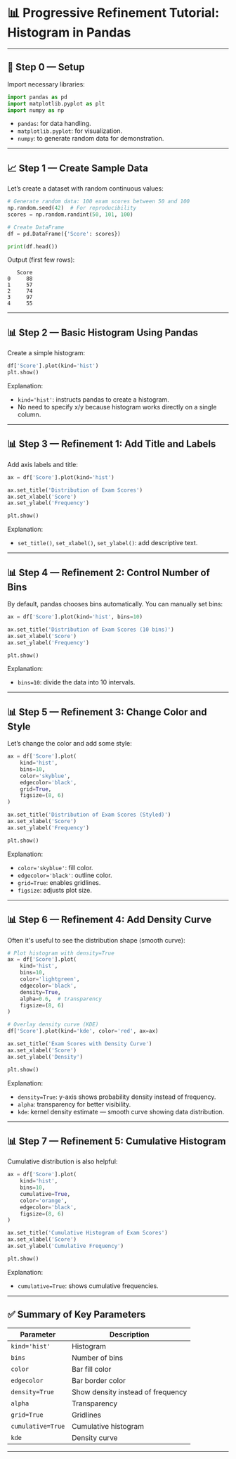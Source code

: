 
# 📊 **Progressive Refinement Tutorial: Histogram in Pandas**

---

## 🔧 **Step 0 — Setup**

Import necessary libraries:

```python
import pandas as pd
import matplotlib.pyplot as plt
import numpy as np
```

* `pandas`: for data handling.
* `matplotlib.pyplot`: for visualization.
* `numpy`: to generate random data for demonstration.

---

## 📈 **Step 1 — Create Sample Data**

Let’s create a dataset with random continuous values:

```python
# Generate random data: 100 exam scores between 50 and 100
np.random.seed(42)  # For reproducibility
scores = np.random.randint(50, 101, 100)

# Create DataFrame
df = pd.DataFrame({'Score': scores})

print(df.head())
```

Output (first few rows):

```
   Score
0     88
1     57
2     74
3     97
4     55
```

---

## 📊 **Step 2 — Basic Histogram Using Pandas**

Create a simple histogram:

```python
df['Score'].plot(kind='hist')
plt.show()
```

Explanation:

* `kind='hist'`: instructs pandas to create a histogram.
* No need to specify x/y because histogram works directly on a single column.

---

## 📊 **Step 3 — Refinement 1: Add Title and Labels**

Add axis labels and title:

```python
ax = df['Score'].plot(kind='hist')

ax.set_title('Distribution of Exam Scores')
ax.set_xlabel('Score')
ax.set_ylabel('Frequency')

plt.show()
```

Explanation:

* `set_title()`, `set_xlabel()`, `set_ylabel()`: add descriptive text.

---

## 📊 **Step 4 — Refinement 2: Control Number of Bins**

By default, pandas chooses bins automatically. You can manually set bins:

```python
ax = df['Score'].plot(kind='hist', bins=10)

ax.set_title('Distribution of Exam Scores (10 bins)')
ax.set_xlabel('Score')
ax.set_ylabel('Frequency')

plt.show()
```

Explanation:

* `bins=10`: divide the data into 10 intervals.

---

## 📊 **Step 5 — Refinement 3: Change Color and Style**

Let’s change the color and add some style:

```python
ax = df['Score'].plot(
    kind='hist',
    bins=10,
    color='skyblue',
    edgecolor='black',
    grid=True,
    figsize=(8, 6)
)

ax.set_title('Distribution of Exam Scores (Styled)')
ax.set_xlabel('Score')
ax.set_ylabel('Frequency')

plt.show()
```

Explanation:

* `color='skyblue'`: fill color.
* `edgecolor='black'`: outline color.
* `grid=True`: enables gridlines.
* `figsize`: adjusts plot size.

---

## 📊 **Step 6 — Refinement 4: Add Density Curve**

Often it's useful to see the distribution shape (smooth curve):

```python
# Plot histogram with density=True
ax = df['Score'].plot(
    kind='hist',
    bins=10,
    color='lightgreen',
    edgecolor='black',
    density=True,
    alpha=0.6,  # transparency
    figsize=(8, 6)
)

# Overlay density curve (KDE)
df['Score'].plot(kind='kde', color='red', ax=ax)

ax.set_title('Exam Scores with Density Curve')
ax.set_xlabel('Score')
ax.set_ylabel('Density')

plt.show()
```

Explanation:

* `density=True`: y-axis shows probability density instead of frequency.
* `alpha`: transparency for better visibility.
* `kde`: kernel density estimate — smooth curve showing data distribution.

---

## 📊 **Step 7 — Refinement 5: Cumulative Histogram**

Cumulative distribution is also helpful:

```python
ax = df['Score'].plot(
    kind='hist',
    bins=10,
    cumulative=True,
    color='orange',
    edgecolor='black',
    figsize=(8, 6)
)

ax.set_title('Cumulative Histogram of Exam Scores')
ax.set_xlabel('Score')
ax.set_ylabel('Cumulative Frequency')

plt.show()
```

Explanation:

* `cumulative=True`: shows cumulative frequencies.

---

## ✅ **Summary of Key Parameters**

| Parameter         | Description                       |
| ----------------- | --------------------------------- |
| `kind='hist'`     | Histogram                         |
| `bins`            | Number of bins                    |
| `color`           | Bar fill color                    |
| `edgecolor`       | Bar border color                  |
| `density=True`    | Show density instead of frequency |
| `alpha`           | Transparency                      |
| `grid=True`       | Gridlines                         |
| `cumulative=True` | Cumulative histogram              |
| `kde`             | Density curve                     |

---

